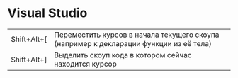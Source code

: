 # Visual Studio

|              |                                                                                        |
| ------------ | -------------------------------------------------------------------------------------- |
| Shift+Alt+\[ | Переместить курсов в начала текущего скоупа (например к декларации функции из её тела) |
| Shift+Alt+]  | Выделить скоуп кода в котором сейчас находится курсор                                  |
